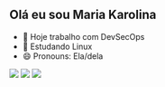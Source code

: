 ## Olá eu sou Maria Karolina

- 🔭 Hoje trabalho com DevSecOps
- 🌱 Estudando Linux
- 😄 Pronouns: Ela/dela

<div> 
 <a href="https://discord.gg/maria_.karolina" target="_blank"><img src="https://img.shields.io/badge/Discord-7289DA?style=for-the-badge&logo=discord&logoColor=white" target="_blank"></a> 
  <a href = "mariakaolina916@gmail.com"><img src="https://img.shields.io/badge/-Gmail-%23333?style=for-the-badge&logo=gmail&logoColor=white" target="_blank"></a>
  <a href="(https://www.linkedin.com/in/mariaakarolina/)" target="_blank"><img src="https://img.shields.io/badge/-LinkedIn-%230077B5?style=for-the-badge&logo=linkedin&logoColor=white" target="_blank"></a> 
  
</div>

